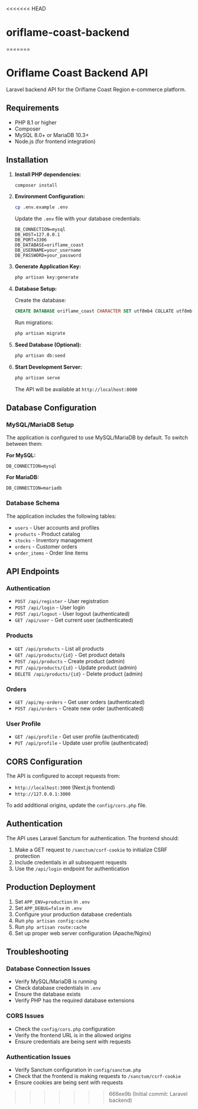 <<<<<<< HEAD
# oriflame-coast-backend
=======
# Oriflame Coast Backend API

Laravel backend API for the Oriflame Coast Region e-commerce platform.

## Requirements

- PHP 8.1 or higher
- Composer
- MySQL 8.0+ or MariaDB 10.3+
- Node.js (for frontend integration)

## Installation

1. **Install PHP dependencies:**
   ```bash
   composer install
   ```

2. **Environment Configuration:**
   ```bash
   cp .env.example .env
   ```
   
   Update the `.env` file with your database credentials:
   ```env
   DB_CONNECTION=mysql
   DB_HOST=127.0.0.1
   DB_PORT=3306
   DB_DATABASE=oriflame_coast
   DB_USERNAME=your_username
   DB_PASSWORD=your_password
   ```

3. **Generate Application Key:**
   ```bash
   php artisan key:generate
   ```

4. **Database Setup:**
   
   Create the database:
   ```sql
   CREATE DATABASE oriflame_coast CHARACTER SET utf8mb4 COLLATE utf8mb4_unicode_ci;
   ```
   
   Run migrations:
   ```bash
   php artisan migrate
   ```

5. **Seed Database (Optional):**
   ```bash
   php artisan db:seed
   ```

6. **Start Development Server:**
   ```bash
   php artisan serve
   ```
   
   The API will be available at `http://localhost:8000`

## Database Configuration

### MySQL/MariaDB Setup

The application is configured to use MySQL/MariaDB by default. To switch between them:

**For MySQL:**
```env
DB_CONNECTION=mysql
```

**For MariaDB:**
```env
DB_CONNECTION=mariadb
```

### Database Schema

The application includes the following tables:
- `users` - User accounts and profiles
- `products` - Product catalog
- `stocks` - Inventory management
- `orders` - Customer orders
- `order_items` - Order line items

## API Endpoints

### Authentication
- `POST /api/register` - User registration
- `POST /api/login` - User login
- `POST /api/logout` - User logout (authenticated)
- `GET /api/user` - Get current user (authenticated)

### Products
- `GET /api/products` - List all products
- `GET /api/products/{id}` - Get product details
- `POST /api/products` - Create product (admin)
- `PUT /api/products/{id}` - Update product (admin)
- `DELETE /api/products/{id}` - Delete product (admin)

### Orders
- `GET /api/my-orders` - Get user orders (authenticated)
- `POST /api/orders` - Create new order (authenticated)

### User Profile
- `GET /api/profile` - Get user profile (authenticated)
- `PUT /api/profile` - Update user profile (authenticated)

## CORS Configuration

The API is configured to accept requests from:
- `http://localhost:3000` (Next.js frontend)
- `http://127.0.0.1:3000`

To add additional origins, update the `config/cors.php` file.

## Authentication

The API uses Laravel Sanctum for authentication. The frontend should:

1. Make a GET request to `/sanctum/csrf-cookie` to initialize CSRF protection
2. Include credentials in all subsequent requests
3. Use the `/api/login` endpoint for authentication

## Production Deployment

1. Set `APP_ENV=production` in `.env`
2. Set `APP_DEBUG=false` in `.env`
3. Configure your production database credentials
4. Run `php artisan config:cache`
5. Run `php artisan route:cache`
6. Set up proper web server configuration (Apache/Nginx)

## Troubleshooting

### Database Connection Issues
- Verify MySQL/MariaDB is running
- Check database credentials in `.env`
- Ensure the database exists
- Verify PHP has the required database extensions

### CORS Issues
- Check the `config/cors.php` configuration
- Verify the frontend URL is in the allowed origins
- Ensure credentials are being sent with requests

### Authentication Issues
- Verify Sanctum configuration in `config/sanctum.php`
- Check that the frontend is making requests to `/sanctum/csrf-cookie`
- Ensure cookies are being sent with requests
>>>>>>> 666ee9b (Initial commit: Laravel backend)

